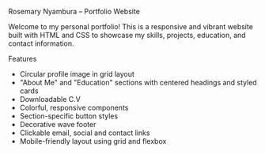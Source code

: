 Rosemary Nyambura – Portfolio Website

Welcome to my personal portfolio! This is a responsive and vibrant website built with HTML and CSS to showcase my skills, projects, education, and contact information.

 Features

- Circular profile image in grid layout
- "About Me" and "Education" sections with centered headings and styled cards
- Downloadable C.V
- Colorful, responsive components
- Section-specific button styles
- Decorative wave footer
- Clickable email, social and contact links
- Mobile-friendly layout using grid and flexbox
